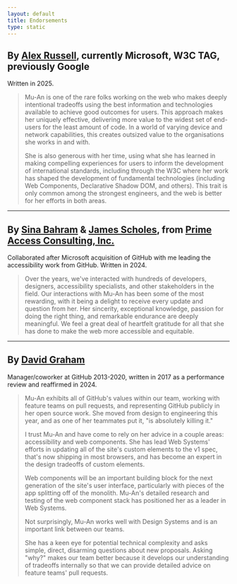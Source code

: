 ```yaml
---
layout: default
title: Endorsements
type: static
---
```


## By [Alex Russell](https://infrequently.org/), currently Microsoft, W3C TAG, previously Google
Written in 2025.

> Mu-An is one of the rare folks working on the web who makes deeply intentional tradeoffs using the best information and technologies available to achieve good outcomes for users. This approach makes her uniquely effective, delivering more value to the widest set of end-users for the least amount of code. In a world of varying device and network capabilities, this creates outsized value to the organisations she works in and with.
> 
> She is also generous with her time, using what she has learned in making compelling experiences for users to inform the development of international standards, including through the W3C where her work has shaped the development of fundamental technologies (including Web Components, Declarative Shadow DOM, and others). This trait is only common among the strongest engineers, and the web is better for her efforts in both areas.

---

## By [Sina Bahram](http://www.sinabahram.com) & [James Scholes](https://bsky.app/profile/jscholes.bsky.social), from [Prime Access Consulting, Inc.](https://www.pac.bz/)
Collaborated after Microsoft acquisition of GitHub with me leading the accessibility work from GitHub. Written in 2024.

> Over the years, we've interacted with hundreds of developers, designers, accessibility specialists, and other stakeholders in the field. Our interactions with Mu-An has been some of the most rewarding, with it being a delight to receive every update and question from her. Her sincerity, exceptional knowledge, passion for doing the right thing, and remarkable endurance are deeply meaningful. We feel a great deal of heartfelt gratitude for all that she has done to make the web more accessible and equitable.

---

## By [David Graham](https://github.com/dgraham)
Manager/coworker at GitHub 2013-2020, written in 2017 as a performance review and reaffirmed in 2024.

> Mu-An exhibits all of GitHub's values within our team, working with feature teams on pull requests, and representing GitHub publicly in her open source work. She moved from design to engineering this year, and as one of her teammates put it, "is absolutely killing it."
> 
> I trust Mu-An and have come to rely on her advice in a couple areas: accessibility and web components. She has lead Web Systems' efforts in updating all of the site's custom elements to the v1 spec, that's now shipping in most browsers, and has become an expert in the design tradeoffs of custom elements.
> 
> Web components will be an important building block for the next generation of the site's user interface, particularly with pieces of the app splitting off of the monolith. Mu-An's detailed research and testing of the web component stack has positioned her as a leader in Web Systems.
> 
> Not surprisingly, Mu-An works well with Design Systems and is an important link between our teams.
> 
> She has a keen eye for potential technical complexity and asks simple, direct, disarming questions about new proposals. Asking "why?" makes our team better because it develops our understanding of tradeoffs internally so that we can provide detailed advice on feature teams' pull requests.
